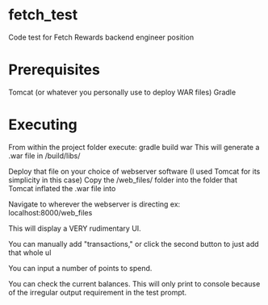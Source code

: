 # fetch_test
Code test for Fetch Rewards backend engineer position

# Prerequisites
Tomcat (or whatever you personally use to deploy WAR files)
Gradle 

# Executing
From within the project folder execute:
  gradle build war
This will generate a .war file in /build/libs/

Deploy that file on your choice of webserver software (I used Tomcat for its simplicity in this case)
Copy the /web_files/ folder into the folder that Tomcat inflated the .war file into

Navigate to wherever the webserver is directing ex: localhost:8000/web_files

This will display a VERY rudimentary UI. 

You can manually add "transactions," or click the second button to just add that whole ul

You can input a number of points to spend. 

You can check the current balances. This will only print to console because of the irregular output requirement in the test prompt.
